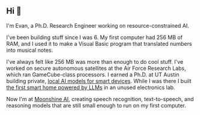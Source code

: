 ## Hi 👋

I'm Evan, a Ph.D. Research Engineer working on resource-constrained AI. 

I've been building stuff since I was 6. My first computer had 256 MB of RAM, and I used it to make a Visual Basic program that translated numbers into musical notes.

I've always felt like 256 MB was more than enough to do cool stuff. I've worked on secure autonomous satellites at the Air Force Research Labs, which ran GameCube-class processors. I earned a Ph.D. at UT Austin building private, [local AI models for smart devices](https://ieeexplore.ieee.org/abstract/document/11018738). While I was there I built [the first smart home powered by LLMs](https://dl.acm.org/doi/abs/10.1145/3643505) in an unused electronics lab.

Now I'm at [Moonshine AI](https://github.com/moonshine-ai/moonshine), creating speech recognition, text-to-speech, and reasoning models that are still small enough to run on my first computer.
